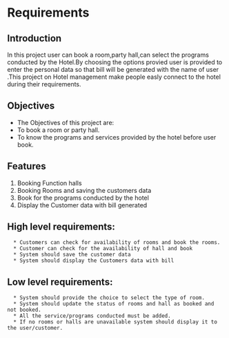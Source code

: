 # Requirements

## Introduction
In this project user can book a room,party hall,can select the programs conducted by the Hotel.By choosing the options provied user is provided to enter the personal data so that bill will be generated with the name of user .This project on Hotel management make people easly connect to the hotel during their requirements.

## Objectives
* The Objectives of this project are:
* To book a room or party hall.
* To know the programs and services provided by the hotel before user book.

## Features
1)	Booking  Function  halls
2) Booking Rooms and saving the customers data
3) Book for the programs conducted by the hotel
4) Display the Customer data with bill generated


## High level requirements:
      * Customers can check for availability of rooms and book the rooms.
      * Customer can check for the availability of hall and book
      * System should save the customer data
      * System should display the Customers data with bill
## Low level requirements:
      * System should provide the choice to select the type of room.
      * System should update the status of rooms and hall as booked and not booked.
      * All the service/programs conducted must be added.
      * If no rooms or halls are unavailable system should display it to the user/customer.





